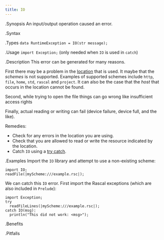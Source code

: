 ```yaml
---
title: IO
---
```


.Synopsis
An input/output operation caused an error.

.Syntax

.Types
`data RuntimeException = IO(str message);`
       
.Usage
`import Exception;` (only needed when `IO` is used in `catch`)

.Description
This error can be generated for many reasons.

First there may be a problem in the [location]((Rascal:Values-Location)) that is used.
It maybe that the _schemes_ is not supported.
Examples of supported schemes include `http`, `file`, `home`, `std`, `rascal` and `project`.
It can also be the case that the _host_ that occurs in the location cannot be found.

Second, while trying to open the file things can go wrong like insufficient access rights

Finally, actual reading or writing can fail (device failure, device full, and the like).

Remedies:

*  Check for any errors in the location you are using.
*  Check that you are allowed to read or write the resource indicated by the location.
*  Catch `IO` using a [try catch]((Rascal:Statements-TryCatch)).

.Examples
Import the `IO` library and attempt to use a non-existing scheme:
```rascal-shell,error
import IO;
readFile(|myScheme:///example.rsc|);
```
We can catch this `IO` error. First import the Rascal exceptions (which are also included in `Prelude`):
```rascal-shell,continue,error
import Exception;
try 
  readFileLines(|myScheme:///example.rsc|); 
catch IO(msg): 
  println("This did not work: <msg>");
```

.Benefits

.Pitfalls

